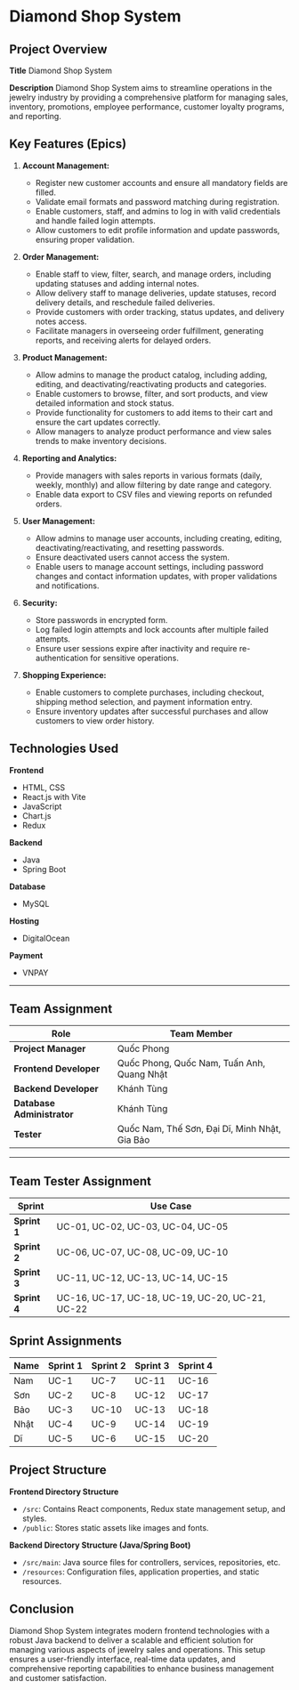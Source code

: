 # Diamond Shop System

## Project Overview

**Title**
Diamond Shop System

**Description**
Diamond Shop System aims to streamline operations in the jewelry industry by providing a comprehensive platform for managing sales, inventory, promotions, employee performance, customer loyalty programs, and reporting.

## Key Features (Epics)

1. **Account Management:**
    - Register new customer accounts and ensure all mandatory fields are filled.
    - Validate email formats and password matching during registration.
    - Enable customers, staff, and admins to log in with valid credentials and handle failed login attempts.
    - Allow customers to edit profile information and update passwords, ensuring proper validation.

2. **Order Management:**
    - Enable staff to view, filter, search, and manage orders, including updating statuses and adding internal notes.
    - Allow delivery staff to manage deliveries, update statuses, record delivery details, and reschedule failed deliveries.
    - Provide customers with order tracking, status updates, and delivery notes access.
    - Facilitate managers in overseeing order fulfillment, generating reports, and receiving alerts for delayed orders.
      
3. **Product Management:**
    - Allow admins to manage the product catalog, including adding, editing, and deactivating/reactivating products and categories.
    - Enable customers to browse, filter, and sort products, and view detailed information and stock status.
    - Provide functionality for customers to add items to their cart and ensure the cart updates correctly.
    - Allow managers to analyze product performance and view sales trends to make inventory decisions.

4. **Reporting and Analytics:**
    - Provide managers with sales reports in various formats (daily, weekly, monthly) and allow filtering by date range and category.
    - Enable data export to CSV files and viewing reports on refunded orders.

5. **User Management:**
    - Allow admins to manage user accounts, including creating, editing, deactivating/reactivating, and resetting passwords.
    - Ensure deactivated users cannot access the system.
    - Enable users to manage account settings, including password changes and contact information updates, with proper validations and notifications.

6. **Security:**
    - Store passwords in encrypted form.
    - Log failed login attempts and lock accounts after multiple failed attempts.
    - Ensure user sessions expire after inactivity and require re-authentication for sensitive operations.

7. **Shopping Experience:**
    - Enable customers to complete purchases, including checkout, shipping method selection, and payment information entry.
    - Ensure inventory updates after successful purchases and allow customers to view order history.



## Technologies Used

**Frontend**
- HTML, CSS
- React.js with Vite
- JavaScript
- Chart.js
- Redux

**Backend**
- Java
- Spring Boot


**Database**
- MySQL

**Hosting**
- DigitalOcean

**Payment**
- VNPAY

---

## Team Assignment

| Role             | Team Member                        |
|------------------|------------------------------------|
| **Project Manager** |  Quốc Phong                     |
| **Frontend Developer** | Quốc Phong, Quốc Nam, Tuấn Anh, Quang Nhật |
| **Backend Developer** | Khánh Tùng        |
| **Database Administrator** | Khánh Tùng    |
| **Tester**    | Quốc Nam, Thế Sơn, Đại Dĩ, Minh Nhật, Gia Bảo      |

---
## Team Tester Assignment

| Sprint         | Use Case                      |
|----------------|------------------------------------|
| **Sprint 1**   | UC-01, UC-02, UC-03, UC-04, UC-05     |
| **Sprint 2**   | UC-06, UC-07, UC-08, UC-09, UC-10     |
| **Sprint 3**   | UC-11, UC-12, UC-13, UC-14, UC-15     |
| **Sprint 4**   | UC-16, UC-17, UC-18, UC-19, UC-20, UC-21, UC-22 |



## Sprint Assignments

| Name  | Sprint 1  | Sprint 2  | Sprint 3  | Sprint 4  |
|-------|-----------|-----------|-----------|-----------|
| Nam   | UC-1    | UC-7        | UC-11     | UC-16          |
| Sơn   | UC-2    |  UC-8       | UC-12     |  UC-17         |
| Bảo   | UC-3    |  UC-10       | UC-13     | UC-18          |
| Nhật  | UC-4    | UC-9        | UC-14     | UC-19          |
| Dĩ    | UC-5    | UC-6       |  UC-15    |  UC-20         |


## Project Structure

**Frontend Directory Structure**
- `/src`: Contains React components, Redux state management setup, and styles.
- `/public`: Stores static assets like images and fonts.

**Backend Directory Structure (Java/Spring Boot)**
- `/src/main`: Java source files for controllers, services, repositories, etc.
- `/resources`: Configuration files, application properties, and static resources.

## Conclusion
Diamond Shop System integrates modern frontend technologies with a robust Java backend to deliver a scalable and efficient solution for managing various aspects of jewelry sales and operations. This setup ensures a user-friendly interface, real-time data updates, and comprehensive reporting capabilities to enhance business management and customer satisfaction.
